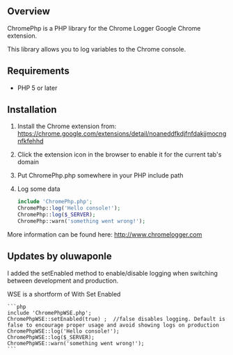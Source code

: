 ## Overview
ChromePhp is a PHP library for the Chrome Logger Google Chrome extension.

This library allows you to log variables to the Chrome console.

## Requirements
- PHP 5 or later

## Installation
1. Install the Chrome extension from: https://chrome.google.com/extensions/detail/noaneddfkdjfnfdakjjmocngnfkfehhd
2. Click the extension icon in the browser to enable it for the current tab's domain
3. Put ChromePhp.php somewhere in your PHP include path
4. Log some data

    ```php
    include 'ChromePhp.php';
    ChromePhp::log('Hello console!');
    ChromePhp::log($_SERVER);
    ChromePhp::warn('something went wrong!');
    ```

More information can be found here:
http://www.chromelogger.com


## Updates by oluwaponle

I added the setEnabled method to enable/disable logging when switching between development and production.

WSE is a shortform of With Set Enabled

    ```php
    include 'ChromePhpWSE.php';
    ChromePhpWSE::setEnabled(true) ;  //false disables logging. Default is false to encourage proper usage and avoid showing logs on production
    ChromePhpWSE::log('Hello console!');
    ChromePhpWSE::log($_SERVER);
    ChromePhpWSE::warn('something went wrong!');
    ```
